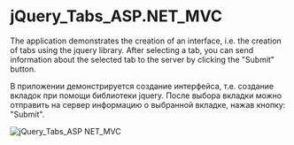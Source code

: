 # jQuery_Tabs_ASP.NET_MVC

The application demonstrates the creation of an interface, i.e. the creation of tabs using the jquery library. After selecting a tab, you can send information about the selected tab to the server by clicking the "Submit" button.

В приложении демонстрируется создание интерфейса, т.е. создание вкладок при помощи библиотеки jquery. После выбора вкладки можно отправить на сервер информацию о выбранной вкладке, нажав кнопку: "Submit".

![jQuery_Tabs_ASP NET_MVC](https://user-images.githubusercontent.com/85065601/174983037-1874bf47-aba2-4f3a-b0cc-c140b2640379.jpg)
